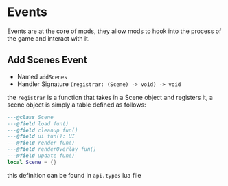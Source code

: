 # Events
Events are at the core of mods, they allow mods to hook into the process of 
the game and interact with it.

## Add Scenes Event
- Named `addScenes`
- Handler Signature `(registrar: (Scene) -> void) -> void`

the `registrar` is a function that takes in a Scene object and registers it,
a scene object is simply a table defined as follows:

```lua
---@class Scene
---@field load fun()
---@field cleanup fun()
---@field ui fun(): UI
---@field render fun()
---@field renderOverlay fun()
---@field update fun()
local Scene = {}
```

this definition can be found in `api.types` lua file